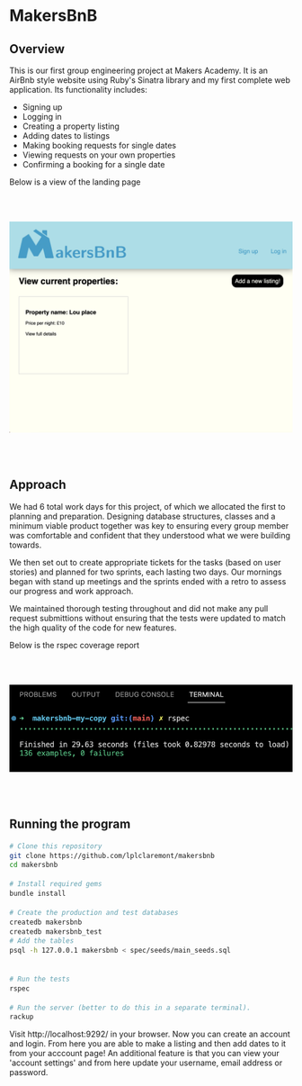 # MakersBnB

## Overview
This is our first group engineering project at Makers Academy. It is an AirBnb style website using Ruby's Sinatra library and my first complete web application.
Its functionality includes:
- Signing up
- Logging in
- Creating a property listing
- Adding dates to listings
- Making booking requests for single dates
- Viewing requests on your own properties
- Confirming a booking for a single date

Below is a view of the landing page

<br>
<br>

![a screenshot of the landing page](./public/landing-page.png)

<br>
<br>

## Approach

We had 6 total work days for this project, of which we allocated the first to planning and preparation.
Designing database structures, classes and a minimum viable product together was key to ensuring every group member was comfortable and confident that they understood what we were building towards.

We then set out to create appropriate tickets for the tasks (based on user stories) and planned for two sprints, each lasting two days. Our mornings began with stand up meetings and the sprints ended with a retro to assess our progress and work approach.

We maintained thorough testing throughout and did not make any pull request submittions without ensuring that the tests were updated to match the high quality of the code for new features.

Below is the rspec coverage report

<br>
<br>

![a screenshot of the rspec tests](./public/makersbnb-test-coverage.png)

<br>
<br>

## Running the program

```bash
# Clone this repository
git clone https://github.com/lplclaremont/makersbnb
cd makersbnb

# Install required gems
bundle install

# Create the production and test databases
createdb makersbnb
createdb makersbnb_test
# Add the tables
psql -h 127.0.0.1 makersbnb < spec/seeds/main_seeds.sql


# Run the tests
rspec

# Run the server (better to do this in a separate terminal).
rackup
```
Visit http://localhost:9292/ in your browser.
Now you can create an account and login. From here you are able to make a listing and then add dates to it from your acccount page! An additional feature is that you can view your 'account settings' and from here update your username, email address or password.

